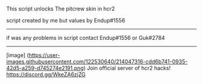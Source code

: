 This script unlocks The pitcrew skin in hcr2

script created by me
but values by Endup#1556
__________________________________
if was any problems in script contact Endup#1556 or Guk#2784
__________________________________
[image] (https://user-images.githubusercontent.com/122530640/214047316-cdd6b741-0935-42d5-a259-d745274e2191.png)
Join official server of hcr2 hacks!
https://discord.gg/WkeZA6zjZG
